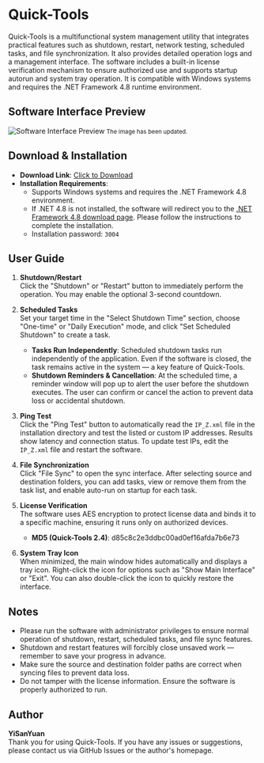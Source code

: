 # Quick-Tools

Quick-Tools is a multifunctional system management utility that integrates practical features such as shutdown, restart, network testing, scheduled tasks, and file synchronization. It also provides detailed operation logs and a management interface. The software includes a built-in license verification mechanism to ensure authorized use and supports startup autorun and system tray operation. It is compatible with Windows systems and requires the .NET Framework 4.8 runtime environment.

## Software Interface Preview
![Software Interface Preview](https://zero001.icu/webdav/document/2025-01-05.png?v={{TIMESTAMP}})
<small>The image has been updated.</small>

## Download & Installation
- **Download Link**: [Click to Download](https://github.com/boy86001/Quick-Tools/releases)
- **Installation Requirements**:
  - Supports Windows systems and requires the .NET Framework 4.8 environment.
  - If .NET 4.8 is not installed, the software will redirect you to the [.NET Framework 4.8 download page](https://dotnet.microsoft.com/download/dotnet-framework/net48). Please follow the instructions to complete the installation.
  - Installation password: `3004`

## User Guide
1. **Shutdown/Restart**  
   Click the "Shutdown" or "Restart" button to immediately perform the operation. You may enable the optional 3-second countdown.

2. **Scheduled Tasks**  
   Set your target time in the "Select Shutdown Time" section, choose "One-time" or "Daily Execution" mode, and click "Set Scheduled Shutdown" to create a task.  
   - **Tasks Run Independently**: Scheduled shutdown tasks run independently of the application. Even if the software is closed, the task remains active in the system — a key feature of Quick-Tools.  
   - **Shutdown Reminders & Cancellation**: At the scheduled time, a reminder window will pop up to alert the user before the shutdown executes. The user can confirm or cancel the action to prevent data loss or accidental shutdown.

3. **Ping Test**  
   Click the "Ping Test" button to automatically read the `IP_Z.xml` file in the installation directory and test the listed or custom IP addresses. Results show latency and connection status. To update test IPs, edit the `IP_Z.xml` file and restart the software.

4. **File Synchronization**  
   Click "File Sync" to open the sync interface. After selecting source and destination folders, you can add tasks, view or remove them from the task list, and enable auto-run on startup for each task.

5. **License Verification**  
   The software uses AES encryption to protect license data and binds it to a specific machine, ensuring it runs only on authorized devices.  
   - **MD5 (Quick-Tools 2.4)**: d85c8c2e3ddbc00ad0ef16afda7b6e73

6. **System Tray Icon**  
   When minimized, the main window hides automatically and displays a tray icon. Right-click the icon for options such as "Show Main Interface" or "Exit". You can also double-click the icon to quickly restore the interface.

## Notes
- Please run the software with administrator privileges to ensure normal operation of shutdown, restart, scheduled tasks, and file sync features.
- Shutdown and restart features will forcibly close unsaved work — remember to save your progress in advance.
- Make sure the source and destination folder paths are correct when syncing files to prevent data loss.
- Do not tamper with the license information. Ensure the software is properly authorized to run.

## Author
**YiSanYuan**  
Thank you for using Quick-Tools. If you have any issues or suggestions, please contact us via GitHub Issues or the author's homepage.
